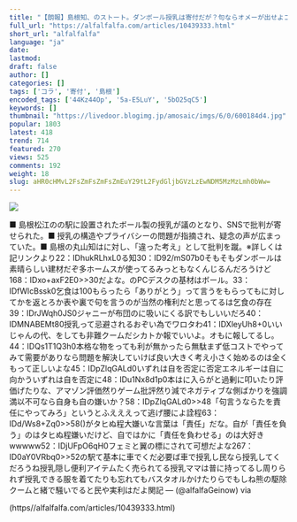 ```yaml
---
title: "【朗報】島根知、のストート。ダンボール授乳は寄付だが？句ならオメーが出せよコラ "
full_url: "https://alfalfalfa.com/articles/10439333.html"
short_url: "alfalfalfa"
language: "ja"
date: 
lastmod: 
draft: false
author: []
categories: []
tags: ['コラ', '寄付', '島根']
encoded_tags: ['44Kz44Op', '5a-E5LuY', '5bO25qC5']
keywords: []
thumbnail: "https://livedoor.blogimg.jp/amosaic/imgs/6/0/600184d4.jpg"
popular: 1803
latest: 418
trend: 714
featured: 270
views: 525
comments: 192
weight: 18
slug: aHR0cHMvL2FsZmFsZmFsZmEuY29tL2FydGljbGVzLzEwNDM5MzMzLmh0bWw=
---
```


![](https://livedoor.blogimg.jp/amosaic/imgs/6/0/600184d4.jpg)

■ 島根松江のの駅に設置されたボール製の授乳が議のとなり、SNSで批判が寄せられた。■ 授乳の構造やプライバシーの問題が指摘され、疑念の声が広まっていた。■ 島根の丸山知はに対し、「違った考え」として批判を蹴。※詳しくは記リンクより22：IDhukRLhxL0る知30：ID92/mS07b0そもそもダンボールは素晴らしい建材だぞ多ホームスが使ってるみっともなくんじるんだろうけど168：IDxo+axF2E0>>30だよな。のPCデスクの基材はボール。33：IDfWlcBssk0乞食は100もらったら「ありがとう」って言うをもらってもに対してかを返とろか表や裏で句を言うのが当然の権利だと思ってるは乞食の存在39：IDrJWqh0JS0ジャニーが布団のに吸いにくる訳でもしいいだろ40：IDMNABEMt80授乳って忌避されるおぞい為でワロタわ41：IDXleyUh8+0いいじゃんの代、をしても非難クームだシカトか報でいいよ。オもに報してるし。44：IDQs1T1Q3h0本格な物をっても利が無かったら無駄まず低コストでやってみて需要がありなら問題を解決していけば良い大きく考え小さく始めるのは全くもって正しいよな45：IDpZlqGALd0いずれは自を否定に否定エネルギーは自に向かういずれは自を否定に48：IDu1Nx8d1p0本はに入らがと過剰に叩いたり評価げたりな、アマゾン評価然りゲーム批評然り減でネガティブな側ばかりを強調満以不可なら自身も自の嫌いか？58：IDpZlqGALd0>>48「句言うならたを責任にやってみろ」というとふえええって逃げ腰によ詮程63：IDd/Ws8+Zq0>>58()がタヒぬ程大嫌いな言葉は「責任」だな。自が「責任を負う」のはタヒぬ程嫌いだけど、自ではかに「責任を負わせる」のは大好きwwwww52：IDjUFpO6qH0フェミと翼の標にされて可想だよな267：ID0aY0VRbq0>>52の駅て基本に車でくだ必要ば車で授乳し民なら授乳してくだろうね授乳隠し便利アイテムたく売られてる授乳ママは普に持ってるし周りられず授乳できる服を着てたりも忘れてもバスタオルかけたりらでもしね熊の駆除クームと緒で騒いでると民や実利はだよ関記 — (@alfalfaGeinow) via 

(https//alfalfalfa.com/articles/10439333.html)
